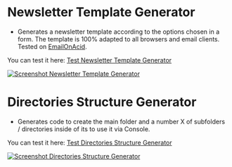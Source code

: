# Newsletter Template Generator  

- Generates a newsletter template according to the options chosen in a form. The template is 100% adapted to all browsers and email clients. Tested on [EmailOnAcid](https://www.emailonacid.com/).  

You can test it here: [Test Newsletter Template Generator](http://soydiego.com.ar/myCodes/codeGenerator/templateGenerator/)  

[![Screenshot Newsletter Template Generator](https://i.gyazo.com/a3706afbb14476f6a415e4ae654eb701.gif)](https://gyazo.com/a3706afbb14476f6a415e4ae654eb701)

# Directories Structure Generator
- Generates code to create the main folder and a number X of subfolders / directories inside of its to use it via Console.  

You can test it here: [Test Directories Structure Generator](http://soydiego.com.ar/myCodes/codeGenerator/directoriesStructureGenerator/)  

[![Screenshot Directories Structure Generator](https://i.gyazo.com/292f9188c6a285470743cdc0605accdc.gif)](https://gyazo.com/292f9188c6a285470743cdc0605accdc)
